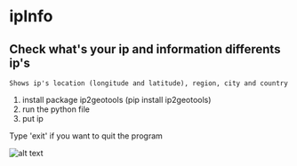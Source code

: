 # ipInfo
## Check what's your ip and information differents ip's
```
Shows ip's location (longitude and latitude), region, city and country
```
1) install package ip2geotools (pip install ip2geotools)
2) run the python file 
3) put ip

Type 'exit' if you want to quit the program

![alt text](https://cdn.hosterdaddy.com/img-assets/404/ipaddress.png "ip")
